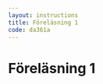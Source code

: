 ```yaml
---
layout: instructions
title: Föreläsning 1
code: da361a
---
```


# Föreläsning 1

<div class="video">
</div>

